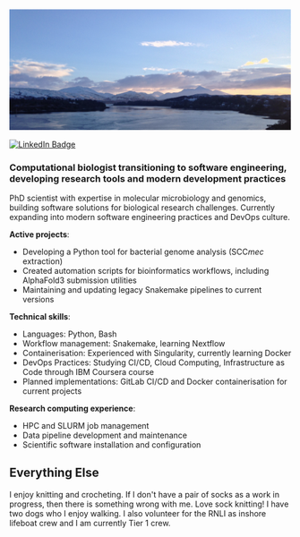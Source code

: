 <img src="https://github.com/AlisonMacFadyen/AlisonMacFadyen/blob/main/banner.png" alt="Banner photo of Loch Etive and the hills in the background.">

[![LinkedIn Badge](https://img.shields.io/badge/LinkedIn-Profile-informational?style=flat&logo=linkedin&logoColor=white&color=0D76A8)](https://www.linkedin.com/in/alison-macfadyen/)

### Computational biologist transitioning to software engineering, developing research tools and modern development practices

PhD scientist with expertise in molecular microbiology and genomics, building software solutions for biological research challenges.  Currently expanding into modern software engineering practices and DevOps culture.

**Active projects**:

- Developing a Python tool for bacterial genome analysis (SCC*mec* extraction)
- Created automation scripts for bioinformatics workflows, including AlphaFold3 submission utilities
- Maintaining and updating legacy Snakemake pipelines to current versions

**Technical skills**:

- Languages: Python, Bash
- Workflow management: Snakemake, learning Nextflow
- Containerisation: Experienced with Singularity, currently learning Docker
- DevOps Practices: Studying CI/CD, Cloud Computing, Infrastructure as Code through IBM Coursera course
- Planned implementations: GitLab CI/CD and Docker containerisation for current projects

**Research computing experience**:

- HPC and SLURM job management
- Data pipeline development and maintenance
- Scientific software installation and configuration

## Everything Else

I enjoy knitting and crocheting.  If I don't have a pair of socks as a work in progress, then there is something wrong with me.  Love sock knitting!  I have two dogs who I enjoy walking.  I also volunteer for the RNLI as inshore lifeboat crew and I am currently Tier 1 crew.
